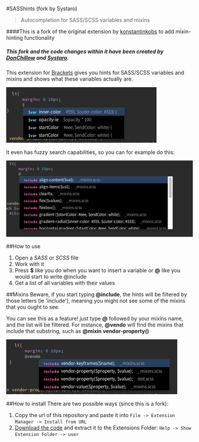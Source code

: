 #SASShints (fork by Systaro)
> Autocompletion for SASS/SCSS variables and mixins

####This is a fork of the original extension by [konstantinkobs](https://github.com/konstantinkobs/brackets-SASShints/issues/3) to add mixin-hinting functionality

##### This fork and the code changes within it have been created by [DonChillow](https://github.com/DonChillow) and [Systaro](https://github.com/Systaro).

This extension for [Brackets](http://brackets.io) gives you hints for SASS/SCSS variables and mixins and shows what these variables actually are.

![screenshot](screenshots/screenshot1.png)

It even has fuzzy search capabilities, so you can for example do this:

![screenshot](screenshots/screenshot3.png)

##How to use

1. Open a *SASS* or *SCSS* file
2. Work with it
3. Press **$** like you do when you want to insert a variable or **@** like you would start to write @include
4. Get a list of all variables with their values

##Mixins
Beware, if you start typing **@include**, the hints will be filtered by those letters (ie 'include'), meaning you might not see some of the mixins that you ought to see.

You can see this as a feature! just type **@** followed by your mixins name, and the list will be filtered. For instance, **@vendo** will find the mixins that include that substring, such as **@mixin vendor-property()**

![screenshot](screenshots/screenshot2.png)

##How to install
There are two possible ways (since this is a fork):

1. Copy the url of this repository and paste it into ```File -> Extension Manager -> Install from URL```
2. [Download the code](https://github.com/Systaro/brackets-SASShints/archive/master.zip) and extract it to the Extensions Folder: ```Help -> Show Extension Folder -> user```
